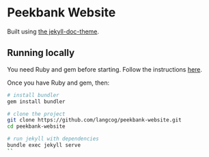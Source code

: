 # Peekbank Website

Built using [the jekyll-doc-theme](https://aksakalli.github.io/jekyll-doc-theme/).

## Running locally

You need Ruby and gem before starting. Follow the instructions [here](https://jekyllrb.com/docs/installation/).

Once you have Ruby and gem, then:

```bash
# install bundler
gem install bundler

# clone the project
git clone https://github.com/langcog/peekbank-website.git
cd peekbank-website

# run jekyll with dependencies
bundle exec jekyll serve
``
